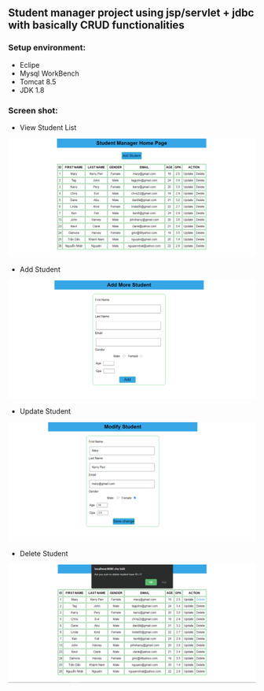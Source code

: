 ## Student manager project using jsp/servlet + jdbc with basically CRUD functionalities

### Setup environment:
* Eclipe
* Mysql WorkBench
* Tomcat 8.5
* JDK 1.8

### Screen shot:
* View Student List

![view student list](./viewstudents.png)

* Add Student 

![add student](./addstudent.png)

* Update Student

![update student](./updatestudent.png)

* Delete Student

![delete student](./deletestudent.png)

